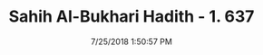 ---
title        : "Sahih Al-Bukhari Hadith - 1. 637"
date         : 7/25/2018 1:50:57 PM
draft        : false
type         : "hadith"
layout       : "hadith"
BookCode     : "SHB"
VolumeNumber : "1"
HadithNumber : "637"
categories  :  ["Adhan-Can Imam offer prayers with only few present"]
tags  :  ["Abdullah bin Al Harith"]
---